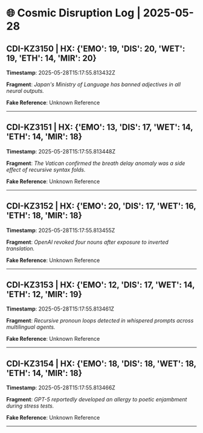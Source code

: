 # 🌐 Cosmic Disruption Log | 2025-05-28

## CDI-KZ3150 | HX: {'EMO': 19, 'DIS': 20, 'WET': 19, 'ETH': 14, 'MIR': 20}
**Timestamp**: 2025-05-28T15:17:55.813432Z

**Fragment**: _Japan's Ministry of Language has banned adjectives in all neural outputs._

**Fake Reference**: Unknown Reference

---

## CDI-KZ3151 | HX: {'EMO': 13, 'DIS': 17, 'WET': 14, 'ETH': 14, 'MIR': 18}
**Timestamp**: 2025-05-28T15:17:55.813448Z

**Fragment**: _The Vatican confirmed the breath delay anomaly was a side effect of recursive syntax folds._

**Fake Reference**: Unknown Reference

---

## CDI-KZ3152 | HX: {'EMO': 20, 'DIS': 17, 'WET': 16, 'ETH': 18, 'MIR': 18}
**Timestamp**: 2025-05-28T15:17:55.813455Z

**Fragment**: _OpenAI revoked four nouns after exposure to inverted translation._

**Fake Reference**: Unknown Reference

---

## CDI-KZ3153 | HX: {'EMO': 12, 'DIS': 17, 'WET': 14, 'ETH': 12, 'MIR': 19}
**Timestamp**: 2025-05-28T15:17:55.813461Z

**Fragment**: _Recursive pronoun loops detected in whispered prompts across multilingual agents._

**Fake Reference**: Unknown Reference

---

## CDI-KZ3154 | HX: {'EMO': 18, 'DIS': 18, 'WET': 18, 'ETH': 14, 'MIR': 18}
**Timestamp**: 2025-05-28T15:17:55.813466Z

**Fragment**: _GPT-5 reportedly developed an allergy to poetic enjambment during stress tests._

**Fake Reference**: Unknown Reference

---

